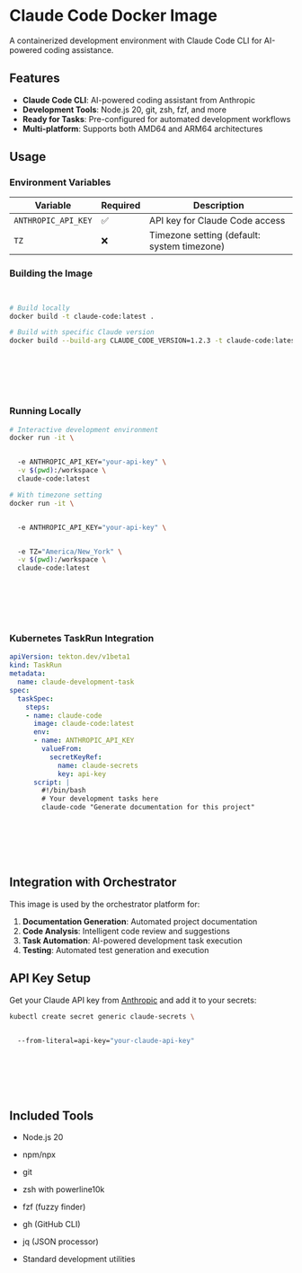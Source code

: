 

# Claude Code Docker Image

A containerized development environment with Claude Code CLI for AI-powered coding assistance.



## Features

- **Claude Code CLI**: AI-powered coding assistant from Anthropic
- **Development Tools**: Node.js 20, git, zsh, fzf, and more
- **Ready for Tasks**: Pre-configured for automated development workflows
- **Multi-platform**: Supports both AMD64 and ARM64 architectures



## Usage

### Environment Variables

| Variable | Required | Description |
|----------|----------|-------------|
| `ANTHROPIC_API_KEY` | ✅ | API key for Claude Code access |
| `TZ` | ❌ | Timezone setting (default: system timezone) |

### Building the Image





```bash


# Build locally
docker build -t claude-code:latest .

# Build with specific Claude version
docker build --build-arg CLAUDE_CODE_VERSION=1.2.3 -t claude-code:latest .








```

### Running Locally





```bash
# Interactive development environment
docker run -it \


  -e ANTHROPIC_API_KEY="your-api-key" \
  -v $(pwd):/workspace \
  claude-code:latest

# With timezone setting
docker run -it \


  -e ANTHROPIC_API_KEY="your-api-key" \


  -e TZ="America/New_York" \
  -v $(pwd):/workspace \
  claude-code:latest








```

### Kubernetes TaskRun Integration





```yaml
apiVersion: tekton.dev/v1beta1
kind: TaskRun
metadata:
  name: claude-development-task
spec:
  taskSpec:
    steps:
    - name: claude-code
      image: claude-code:latest
      env:
      - name: ANTHROPIC_API_KEY
        valueFrom:
          secretKeyRef:
            name: claude-secrets
            key: api-key
      script: |
        #!/bin/bash
        # Your development tasks here
        claude-code "Generate documentation for this project"








```

## Integration with Orchestrator

This image is used by the orchestrator platform for:

1. **Documentation Generation**: Automated project documentation
2. **Code Analysis**: Intelligent code review and suggestions
3. **Task Automation**: AI-powered development task execution
4. **Testing**: Automated test generation and execution



## API Key Setup

Get your Claude API key from [Anthropic](https://console.anthropic.com) and add it to your secrets:





```bash
kubectl create secret generic claude-secrets \


  --from-literal=api-key="your-claude-api-key"








```

## Included Tools



- Node.js 20


- npm/npx


- git


- zsh with powerline10k


- fzf (fuzzy finder)


- gh (GitHub CLI)


- jq (JSON processor)


- Standard development utilities
